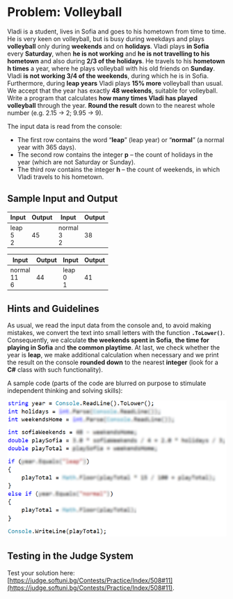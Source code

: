 # Problem: Volleyball

Vladi is a student, lives in Sofia and goes to his hometown from time to time. He is very keen on volleyball, but is busy during weekdays and plays **volleyball** only during **weekends** and on **holidays**. Vladi plays **in Sofia** every **Saturday**, when **he is not working** and **he is not travelling to his hometown** and also during **2/3 of the holidays**. He travels to his **hometown h times** a year, where he plays volleyball with his old friends on **Sunday**. Vladi **is not working 3/4 of the weekends**, during which he is in Sofia. Furthermore, during **leap years** Vladi plays **15% more** volleyball than usual. We accept that the year has exactly **48 weekends**, suitable for volleyball. 
Write a program that calculates **how many times Vladi has played volleyball** through the year. **Round the result** down to the nearest whole number (e.g. 2.15 -> 2; 9.95 -> 9).

The input data is read from the console:

* The first row contains the word “**leap**” (leap year) or “**normal**” (a normal year with 365 days).
* The second row contains the integer **p** – the count of holidays in the year (which are not Saturday or Sunday).
* The third row contains the integer **h** – the count of weekends, in which Vladi travels to his hometown.

## Sample Input and Output

| Input | Output | Input | Output |
|-----|-----|-----|-----|
|leap<br>5<br>2|45|normal<br>3<br>2|38|

| Input | Output | Input | Output |
|-----|-----|-----|-----|
|normal<br>11<br>6|44|leap<br>0<br>1|41|

## Hints and Guidelines

As usual, we read the input data from the console and, to avoid making mistakes, we convert the text into small letters with the function **`.ToLower()`**. Consequently, we calculate **the weekends spent in Sofia**, **the time for playing in Sofia** and **the common playtime**. At last, we check whether the year is **leap**, we make additional calculation when necessary and we print the result on the console **rounded down** to the nearest **integer** (look for a **C#** class with such functionality).

A sample code (parts of the code are blurred on purpose to stimulate independent thinking and solving skills):

![](/assets/chapter-4-images/11.Volleyball-01.png)

## Testing in the Judge System

Test your solution here: [https://judge.softuni.bg/Contests/Practice/Index/508#11](https://judge.softuni.bg/Contests/Practice/Index/508#11).

